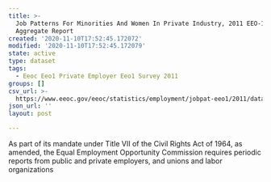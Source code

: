 ```yaml
---
title: >-
  Job Patterns For Minorities And Women In Private Industry, 2011 EEO-1 NAICS-4
  Aggregate Report
created: '2020-11-10T17:52:45.172072'
modified: '2020-11-10T17:52:45.172079'
state: active
type: dataset
tags:
  - Eeoc Eeo1 Private Employer Eeo1 Survey 2011
groups: []
csv_url: >-
  https://www.eeoc.gov/eeoc/statistics/employment/jobpat-eeo1/2011/datasets/year11_nac4.txt
json_url: ''
layout: post

---
```

As part of its mandate under Title VII of the Civil Rights Act of 1964, as amended, the Equal Employment Opportunity Commission requires periodic reports from public and private employers, and unions and labor organizations 
